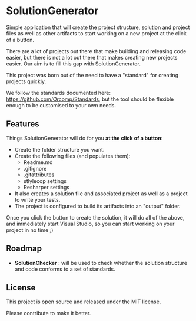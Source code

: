 SolutionGenerator
=================

Simple application that will create the project structure, solution and project files as well as other artifacts to start working on a new project at the click of a button.

There are a lot of projects out there that make building and releasing code easier, but there is not a lot out there that makes creating new projects easier. Our aim is to fill this gap with SolutionGenerator.

This project was born out of the need to have a "standard" for creating projects quickly.

We follow the standards documented here: https://github.com/Orcomp/Standards, but the tool should be flexible enough to be customised to your own needs.

## Features

Things SolutionGenerator will do for you **at the click of a button**:

- Create the folder structure you want.
- Create the following files (and populates them):
    - Readme.md
    - .gitignore
    - .gitattributes
    - stlylecop settings
    - Resharper settings
- It also creates a solution file and associated project as well as a project to write your tests.
- The project is configured to build its artifacts into an "output" folder.

Once you click the button to create the solution, it will do all of the above, and  immediately start Visual Studio, so you can start working on your project in no time ;)


## Roadmap

- **SolutionChecker** : will be used to check whether the solution structure and code conforms to a set of standards.

## License

This project is open source and released under the MIT license.

Please contribute to make it better.